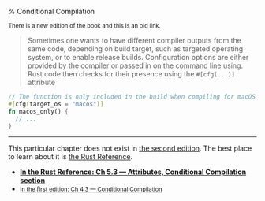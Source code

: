 % Conditional Compilation

<small>There is a new edition of the book and this is an old link.</small>

> Sometimes one wants to have different compiler outputs from the same code, depending on build target, such as targeted operating system, or to enable release builds.
> Configuration options are either provided by the compiler or passed in on the command line using.
> Rust code then checks for their presence using the `#[cfg(...)]` attribute

```rust
// The function is only included in the build when compiling for macOS
#[cfg(target_os = "macos")]
fn macos_only() {
  // ...
}
```

---

This particular chapter does not exist in [the second edition][2].
The best place to learn about it is [the Rust Reference][3].

* **[In the Rust Reference: Ch 5.3 — Attributes, Conditional Compilation section][3]**
* <small>[In the first edition: Ch 4.3 — Conditional Compilation][1]</small>


[1]: first-edition/conditional-compilation.html
[2]: second-edition/
[3]: ../reference/attributes.html#conditional-compilation
